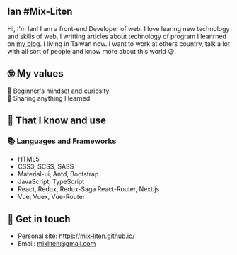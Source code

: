 <!--
  ## <img width="50px" src="https://raw.githubusercontent.com/ms314006/ms314006/basic/resource/gqsm.png" /> Ian #Mix-Liten
-->

## Ian #Mix-Liten

Hi, I'm Ian! I am a front-end Developer of web. I love learing new technology and skills of web, I writting articles about technology of program I leanrned on [my blog](https://mix-liten.github.io/). I living in Taiwan now. I want to work at others country, talk a lot with all sort of people and know more about this world 😃.

## 🤓 My values
🍏 Beginner's mindset and curiosity<br>
🙌 Sharing anything I learned<br>

## 🧠 That I know and use
### 📚 Languages and Frameworks
- HTML5
- CSS3, SCSS, SASS
- Material-ui, Antd, Bootstrap
- JavaScript, TypeScript
- React, Redux, Redux-Saga React-Router, Next.js
- Vue, Vuex, Vue-Router
<!-- - Jest, Enzyme, React-Testing-Library, Vue-Testing-Library -->
<!-- 
## 💡 Projects
- []()
-->

## 🔗 Get in touch
- Personal site: https://mix-liten.github.io/
- Email: mixliten@gmail.com
